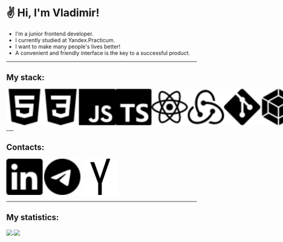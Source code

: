 # ✌ Hi, I'm Vladimir!

- I'm a junior frontend developer.
- I currently studied at Yandex.Practicum.
- I want to make many people's lives better!
- A convenient and friendly interface is the key to a successful product.

---

## My stack:

<div style="display: flex">
    <img src="./svg/html5.svg" width="96px" height="96px">
    <img src="./svg/css3.svg" width="96px" height="96px">
    <img src="./svg/javascript.svg" width="96px" height="96px">
    <img src="./svg/typescript.svg" width="96px" height="96px">
    <img src="./svg/react.svg" width="96px" height="96px">
    <img src="./svg/redux.svg" width="96px" height="96px">
    <img src="./svg/git.svg" width="96px" height="96px">
    <img src="./svg/webpack.svg" width="96px" height="96px">
    <img src="./svg/vite.svg" width="96px" height="96px">
    <img src="./svg/bootstrap.svg" width="96px" height="96px">
    <img src="./svg/antdesign.svg" width="96px" height="96px">
    <img src="./svg/mui.svg" width="96px" height="96px">
    <img src="./svg/nodedotjs.svg" width="96px" height="96px">
    <img src="./svg/mongodb.svg" width="96px" height="96px">
</div>
___

## Contacts:

[<img src="./svg/linkedin.svg" width="96px" height="96px">](https://www.linkedin.com/in/%D0%B2%D0%BB%D0%B0%D0%B4%D0%B8%D0%BC%D0%B8%D1%80-%D0%BE%D0%B2%D1%87%D0%B8%D0%BD%D0%BD%D0%B8%D0%BA%D0%BE%D0%B2-801438240/)
[<img src="./svg/telegram.svg" width="96px" height="96px">](https://t.me/bosk_21)
[<img src="./svg/yandex-international-svgrepo-com.svg" width="96px" height="96px">](mailto:vlovc21@yandex.ru)

---

## My statistics:

<a href="https://github.com/anuraghazra/github-readme-stats">
  <img align="center" width="53%" src="https://github-readme-stats.vercel.app/api?username=vlovchinnikov21&show_icons=true&hide=stars,contributes&theme=dark" />
</a>
<a href="https://github.com/anuraghazra/github-readme-stats">
  <img align="center" width="45%" src="https://github-readme-stats.vercel.app/api/top-langs/?username=vlovchinnikov21&layout=compact&theme=dark" />
</a>
